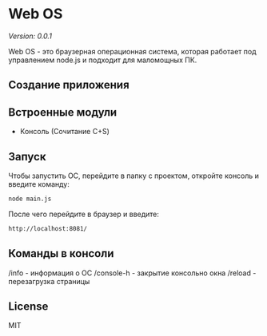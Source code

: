 # Web OS
_Version: 0.0.1_

Web OS - это браузерная операционная система, которая работает под управлением node.js и подходит для маломощных ПК.

## Создание приложения

## Встроенные модули
- Консоль (Сочитание C+S)

## Запуск
Чтобы запустить ОС, перейдите в папку с проектом, откройте консоль и введите команду:

```sh
node main.js
```

После чего перейдите в браузер и введите:

```sh
http://localhost:8081/
```

## Команды в консоли
/info - информация о ОС
/console-h - закрытие консольно окна
/reload - перезагрузка страницы

License
----

MIT